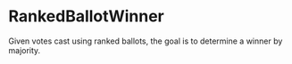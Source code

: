 # RankedBallotWinner
Given votes cast using ranked ballots, the goal is to determine a winner by majority.
